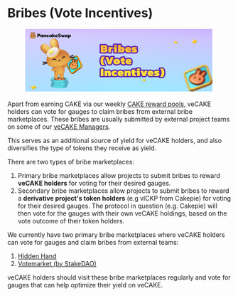 # Bribes (Vote Incentives)

<figure><img src="../../.gitbook/assets/image (2) (1) (1) (1).png" alt=""><figcaption></figcaption></figure>

Apart from earning CAKE via our weekly [CAKE reward pools](earn-cake-weekly/),  veCAKE holders can vote for gauges to claim bribes from external bribe marketplaces. These bribes are usually submitted by external project teams on some of our [veCAKE Managers](vecake-managers.md).&#x20;

This serves as an additional source of yield for veCAKE holders, and also diversifies the type of tokens they receive as yield.

There are two types of bribe marketplaces:&#x20;

1. Primary bribe marketplaces allow projects to submit bribes to reward **veCAKE holders** for voting for their desired gauges.
2. Secondary bribe marketplaces allow projects to submit bribes to reward a **derivative project's token holders** (e.g vlCKP from Cakepie) for voting for their desired gauges. The protocol in question (e.g. Cakepie) will then vote for the gauges with their own veCAKE holdings, based on the vote outcome of their token holders.

We currently have two primary bribe marketplaces where veCAKE holders can vote for gauges and claim bribes from external teams:

1. [Hidden Hand](https://hiddenhand.finance/pancakeswap)
2. [Votemarket (by StakeDAO)](https://votemarket.stakedao.org/?market=cake\&solution=All)

veCAKE holders should visit these bribe marketplaces regularly and vote for gauges that can help optimize their yield on veCAKE.
